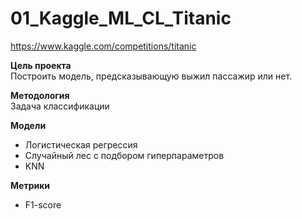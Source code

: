 # 01_Kaggle_ML_CL_Titanic
https://www.kaggle.com/competitions/titanic

**Цель проекта**   
Построить модель, предсказывающую выжил пассажир или нет.

**Методология**   
Задача классификации

**Модели**
- Логистическая регрессия
- Случайный лес с подбором гиперпараметров
- KNN

**Метрики**
- F1-score
